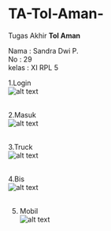 # TA-Tol-Aman-
Tugas Akhir
<b> Tol Aman </b>

Nama : Sandra Dwi P.<br>
No   : 29<br>
kelas : XI RPL 5<br>

1.Login <br>
![alt text](https://github.com/perwitas/TA-Tol-Aman/blob/master/login.PNG)<br>
<br>

2.Masuk<br>
![alt text](https://github.com/perwitas/TA-Tol-Aman/blob//master/masuk.PNG)<br>
<br>

3.Truck<br>
![alt text](https://github.com/perwitas/TA-Tol-Aman/blob/master/truck.PNG)<br>
<br>

4.Bis<br>
![alt text](https://github.com/perwitas/TA-Tol-Aman/blob/master/bis.PNG)<br>
<br>

5. Mobil<br>
![alt text](https://github.com/perwitas/TA-Tol-Aman/blob/master/mobil.PNG)<br>
<br>


